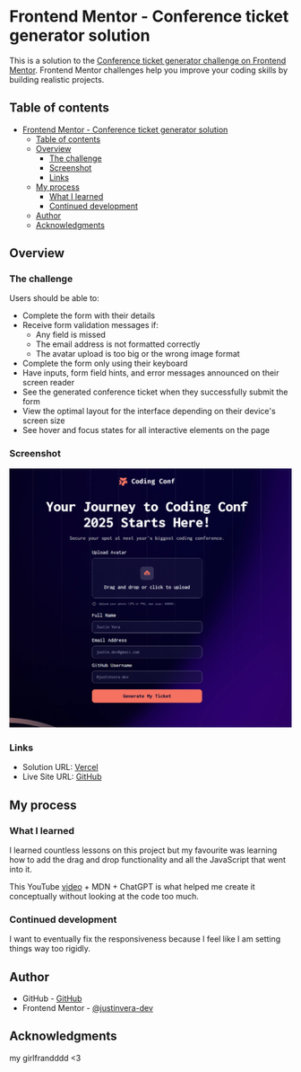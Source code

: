 # Frontend Mentor - Conference ticket generator solution

This is a solution to the [Conference ticket generator challenge on Frontend Mentor](https://www.frontendmentor.io/challenges/conference-ticket-generator-oq5gFIU12w). Frontend Mentor challenges help you improve your coding skills by building realistic projects. 

## Table of contents

- [Frontend Mentor - Conference ticket generator solution](#frontend-mentor---conference-ticket-generator-solution)
  - [Table of contents](#table-of-contents)
  - [Overview](#overview)
    - [The challenge](#the-challenge)
    - [Screenshot](#screenshot)
    - [Links](#links)
  - [My process](#my-process)
    - [What I learned](#what-i-learned)
    - [Continued development](#continued-development)
  - [Author](#author)
  - [Acknowledgments](#acknowledgments)

## Overview

### The challenge

Users should be able to:

- Complete the form with their details
- Receive form validation messages if:
  - Any field is missed
  - The email address is not formatted correctly
  - The avatar upload is too big or the wrong image format
- Complete the form only using their keyboard
- Have inputs, form field hints, and error messages announced on their screen reader
- See the generated conference ticket when they successfully submit the form
- View the optimal layout for the interface depending on their device's screen size
- See hover and focus states for all interactive elements on the page

### Screenshot

![](./screenshot.png)

### Links

- Solution URL: [Vercel](https://conference-ticket-generator-rust.vercel.app/)
- Live Site URL: [GitHub](https://github.com/justinvera-dev/conference-ticket-generator)

## My process

### What I learned

I learned countless lessons on this project but my favourite was learning how to add the drag and drop functionality and all the JavaScript that went into it.

This YouTube [video](https://www.youtube.com/watch?v=9Xh_ZpFkROI) + MDN + ChatGPT is what helped me create it conceptually without looking at the code too much.

### Continued development

I want to eventually fix the responsiveness because I feel like I am setting things way too rigidly.

## Author

- GitHub - [GitHub](https://github.com/justinvera-dev/conference-ticket-generator)
- Frontend Mentor - [@justinvera-dev](https://www.frontendmentor.io/profile/justinvera-dev)

## Acknowledgments

my girlfrandddd <3
